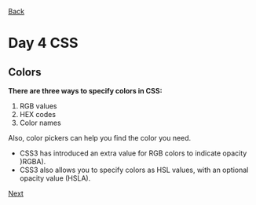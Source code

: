 [Back](https://katerynashydlovska.github.io/learning-journal/day4.html)

# Day 4 CSS

## Colors

**There are three ways to specify colors in CSS:**

1. RGB values
2. HEX codes
3. Color names

Also, color pickers can help you find the color you need.

- CSS3 has introduced an extra value for RGB colors to indicate opacity )RGBA).
- CSS3 also allows you to specify colors as HSL values, with an optional opacity value (HSLA).

[Next](https://katerynashydlovska.github.io/learning-journal/day4SJ.html)